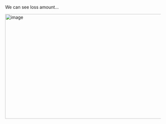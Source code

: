 We can see loss amount...

<img width="799" height="339" alt="image" src="https://github.com/user-attachments/assets/4e79c711-4e7f-43a2-832d-dacae05309d8" />
